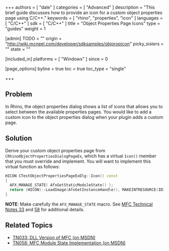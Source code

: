 +++
authors = [ "dale" ]
categories = [ "Advanced" ]
description = "This brief guide discusses how to provide an icon for a custom object properties page using C/C++."
keywords = [ "rhino", "properties", "icon" ]
languages = [ "C/C++" ]
sdk = [ "C/C++" ]
title = "Object Properties Page Icons"
type = "guides"
weight = 1

[admin]
TODO = ""
origin = "http://wiki.mcneel.com/developer/sdksamples/objpropicon"
picky_sisters = ""
state = ""

[included_in]
platforms = [ "Windows" ]
since = 0

[page_options]
byline = true
toc = true
toc_type = "single"

+++

 
## Problem

In Rhino, the object properties dialog shows a list of icons that allows you to select between the available properties pages.  You would like to add a custom icon to the object properties dialog when your plugin adds a custom page.

## Solution

Derive your custom object properties page from `CRhinoObjectPropertiesDialogPageEx`, which has a virtual `Icon()` member that you must override and implement.  You will want to implement this virtual function as follows:

```cpp
HICON CTestObjectPropertiesPageExDlg::Icon() const
{
  AFX_MANAGE_STATE( AfxGetStaticModuleState() );
  return (HICON)::LoadImage(AfxGetInstanceHandle(), MAKEINTRESOURCE(IDI_OBJPROPPAGE_DIALOG), IMAGE_ICON, 24, 24, LR_SHARED);
}
```

**NOTE**: Make carefully the `AFX_MANAGE_STATE` macro.  See [MFC Technical Notes 33](https://msdn.microsoft.com/en-us/library/hw85e4bb.aspx) and [58](https://msdn.microsoft.com/en-us/library/ft1t4bbc.aspx) for additional details.

## Related Topics

- [TN033: DLL Version of MFC (on MSDN)](https://msdn.microsoft.com/en-us/library/hw85e4bb.aspx)
- [TN058: MFC Module State Implementation (on MSDN)](https://msdn.microsoft.com/en-us/library/ft1t4bbc.aspx)
